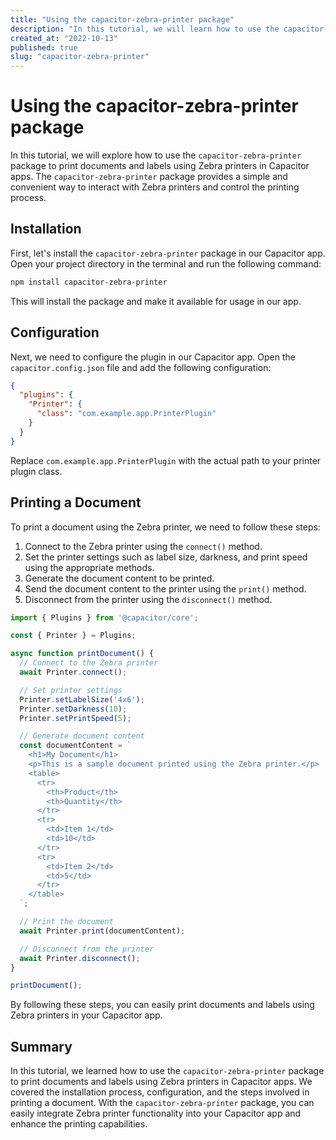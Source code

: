 ```yaml
---
title: "Using the capacitor-zebra-printer package"
description: "In this tutorial, we will learn how to use the capacitor-zebra-printer package to print documents and labels using Zebra printers in Capacitor apps."
created_at: "2022-10-13"
published: true
slug: "capacitor-zebra-printer"
---
```


# Using the capacitor-zebra-printer package

In this tutorial, we will explore how to use the `capacitor-zebra-printer` package to print documents and labels using Zebra printers in Capacitor apps. The `capacitor-zebra-printer` package provides a simple and convenient way to interact with Zebra printers and control the printing process.

## Installation

First, let's install the `capacitor-zebra-printer` package in our Capacitor app. Open your project directory in the terminal and run the following command:

```bash
npm install capacitor-zebra-printer
```

This will install the package and make it available for usage in our app.

## Configuration

Next, we need to configure the plugin in our Capacitor app. Open the `capacitor.config.json` file and add the following configuration:

```json
{
  "plugins": {
    "Printer": {
      "class": "com.example.app.PrinterPlugin"
    }
  }
}
```

Replace `com.example.app.PrinterPlugin` with the actual path to your printer plugin class.

## Printing a Document

To print a document using the Zebra printer, we need to follow these steps:

1. Connect to the Zebra printer using the `connect()` method.
2. Set the printer settings such as label size, darkness, and print speed using the appropriate methods.
3. Generate the document content to be printed.
4. Send the document content to the printer using the `print()` method.
5. Disconnect from the printer using the `disconnect()` method.

```javascript
import { Plugins } from '@capacitor/core';

const { Printer } = Plugins;

async function printDocument() {
  // Connect to the Zebra printer
  await Printer.connect();

  // Set printer settings
  Printer.setLabelSize('4x6');
  Printer.setDarkness(10);
  Printer.setPrintSpeed(5);

  // Generate document content
  const documentContent = `
    <h1>My Document</h1>
    <p>This is a sample document printed using the Zebra printer.</p>
    <table>
      <tr>
        <th>Product</th>
        <th>Quantity</th>
      </tr>
      <tr>
        <td>Item 1</td>
        <td>10</td>
      </tr>
      <tr>
        <td>Item 2</td>
        <td>5</td>
      </tr>
    </table>
  `;

  // Print the document
  await Printer.print(documentContent);

  // Disconnect from the printer
  await Printer.disconnect();
}

printDocument();
```

By following these steps, you can easily print documents and labels using Zebra printers in your Capacitor app.

## Summary

In this tutorial, we learned how to use the `capacitor-zebra-printer` package to print documents and labels using Zebra printers in Capacitor apps. We covered the installation process, configuration, and the steps involved in printing a document. With the `capacitor-zebra-printer` package, you can easily integrate Zebra printer functionality into your Capacitor app and enhance the printing capabilities.